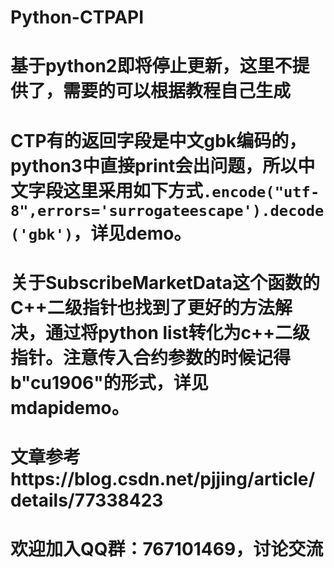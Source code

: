 # Python-CTPAPI

# 基于python2即将停止更新，这里不提供了，需要的可以根据教程自己生成
# CTP有的返回字段是中文gbk编码的，python3中直接print会出问题，所以中文字段这里采用如下方式`.encode("utf-8",errors='surrogateescape').decode('gbk')`，详见demo。
# 关于SubscribeMarketData这个函数的C++二级指针也找到了更好的方法解决，通过将python list转化为c++二级指针。注意传入合约参数的时候记得b"cu1906"的形式，详见mdapidemo。
# 文章参考https://blog.csdn.net/pjjing/article/details/77338423
# 欢迎加入QQ群：767101469，讨论交流
